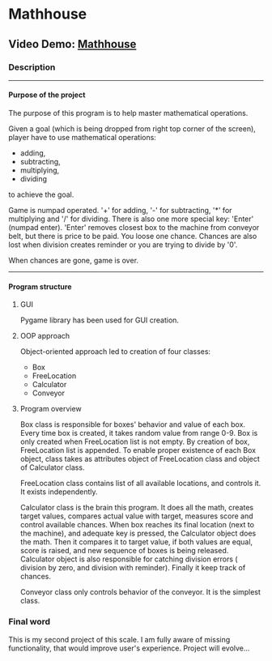 
# Mathhouse

## Video Demo:  [Mathhouse](https://youtu.be/hJUcvj_EmGc)

### Description

___

#### Purpose of the project

The purpose of this program is to help master mathematical operations.

Given a goal (which is being dropped from right top corner of the screen), player have to use mathematical operations:

- adding,
- subtracting,
- multiplying,
- dividing

to achieve the goal.

Game is numpad operated. '+' for adding, '-' for subtracting, '*' for multiplying and '/' for dividing.
There is also one more special key: 'Enter' (numpad enter). 'Enter' removes closest box to the machine from conveyor belt, but there is price to be paid. You loose one chance.
Chances are also lost when division creates reminder or you are trying to divide by '0'.

When chances are gone, game is over.
___

#### Program structure

1. GUI

    Pygame library has been used for GUI creation.

2. OOP approach

    Object-oriented approach led to creation of four classes:

    - Box
    - FreeLocation
    - Calculator
    - Conveyor

3. Program overview

    Box class is responsible for boxes' behavior and value of each box.
    Every time box is created, it takes random value from range 0-9. Box is only created when FreeLocation list is not empty. By creation of box, FreeLocation list is appended. To enable proper existence of each Box object, class takes as attributes object of FreeLocation class and object of Calculator class.

    FreeLocation class contains list of all available locations, and controls it. It exists independently.

    Calculator class is the brain this program. It does all the math, creates target values, compares actual value with target, measures score and control available chances. When box reaches its final location (next to the machine), and adequate key is pressed, the Calculator object does the math. Then it compares it to target value, if both values are equal, score is raised, and new sequence of boxes is being released. Calculator object is also responsible for catching division errors ( division by zero, and division with reminder). Finally it keep track of chances.

    Conveyor class only controls behavior of the conveyor. It is the simplest class.

### Final word

This is my second project of this scale. I am fully aware of missing functionality, that would improve user's experience. Project will evolve...
